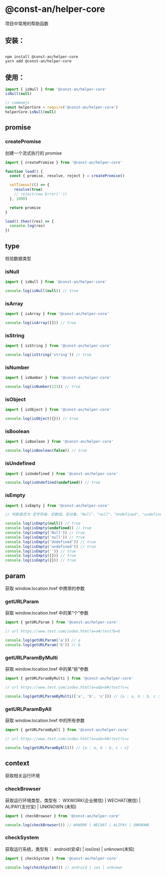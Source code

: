 # @const-an/helper-core

项目中常用的帮助函数

## 安装：

```shell

npm install @const-an/helper-core
yarn add @const-an/helper-core

```

## 使用：

```js
import { isNull } from '@const-an/helper-core'
isNull(null)

// commomjs
const helperCore = require('@const-an/helper-core')
helperCore.isNull(null)
```

## promise

### createPromise

创建一个流式执行的 promise

```js
import { createPromise } from '@const-an/helper-core'

function load() {
  const { promise, resolve, reject } = createPromise()

  setTimeout(() => {
    resolve(true)
    // reject(new Error(''))
  }, 1000)

  return promise
}

load().then((res) => {
  console.log(res)
})
```

## type

校验数据类型

### isNull

```js
import { isNull } from '@const-an/helper-core'

console.log(isNull(null)) // true
```

### isArray

```js
import { isArray } from '@const-an/helper-core'

console.log(isArray([])) // true
```

### isString

```js
import { isString } from '@const-an/helper-core'

console.log(isString('string')) // true
```

### isNumber

```js
import { isNumber } from '@const-an/helper-core'

console.log(isNumber(123)) // true
```

### isObject

```js
import { isObject } from '@const-an/helper-core'

console.log(isObject({})) // true
```

### isBoolean

```js
import { isBoolean } from '@const-an/helper-core'

console.log(isBoolean(false)) // true
```

### isUndefined

```js
import { isUndefined } from '@const-an/helper-core'

console.log(isUndefined(undefined)) // true
```

### isEmpty

```js
import { isEmpty } from '@const-an/helper-core'

// 判断是否为 空字符串、空数组、空对象、"Null"、"null"、"Undefined"、"undefined"、null、undefined

console.log(isEmpty(null)) // true
console.log(isEmpty(undefined)) // true
console.log(isEmpty('Null')) // true
console.log(isEmpty('null')) // true
console.log(isEmpty('Undefined')) // true
console.log(isEmpty('undefined')) // true
console.log(isEmpty('')) // true
console.log(isEmpty([])) // true
console.log(isEmpty({})) // true
```

## param

获取 window.location.href 中携带的参数

### getURLParam

获取 window.location.href 中的某“个”参数

```js
import { getURLParam } from '@const-an/helper-core'

// url https://www.test.com/index.html?a=a#/test?b=b

console.log(getURLParam('a')) // a
console.log(getURLParam('b')) // b
```

### getURLParamByMulti

获取 window.location.href 中的某“些”参数

```js
import { getURLParamByMulti } from '@const-an/helper-core'

// url https://www.test.com/index.html?a=a&b=b#/test?c=c

console.log(getURLParamByMulti(['a', 'b', 'c'])) // {a : a, b : b, c : c}
```

### getURLParamByAll

获取 window.location.href 中的所有参数

```js
import { getURLParamByAll } from '@const-an/helper-core'

// url https://www.test.com/index.html?a=a&b=b#/test?c=c

console.log(getURLParamByAll()) // {a : a, b : b, c : c}
```

## context

获取相关运行环境

### checkBrowser

获取运行环境类型，类型有： WXWORK(企业微信) | WECHAT(微信) | ALIPAY(支付宝) | UNKNOWN (未知)

```js
import { checkBrowser } from '@const-an/helper-core'

console.log(checkBrowser()) // WXWORK | WECHAT | ALIPAY | UNKNOWN
```

### checkSystem

获取运行系统，类型有： android(安卓) | ios(ios) | unknown(未知)

```js
import { checkSystem } from '@const-an/helper-core'

console.log(checkSystem()) // android | ios | unknown
```
